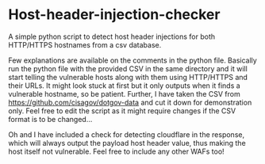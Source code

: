 # Host-header-injection-checker
A simple python script to detect host header injections for both HTTP/HTTPS hostnames from a csv database.

Few explanations are available on the comments in the python file. Basically run the python file with the provided CSV in the same directory and it will start telling the vulnerable hosts along with them using HTTP/HTTPS and their URLs. It might look stuck at first but it only outputs when it finds a vulnerable hostname, so be patient. Further, I have taken the CSV from https://github.com/cisagov/dotgov-data and cut it down for demonstration only. Feel free to edit the script as it might require changes if the CSV format is to be changed...

Oh and I have included a check for detecting cloudflare in the response, which will always output the payload host header value, thus making the host itself not vulnerable. Feel free to include any other WAFs too!
